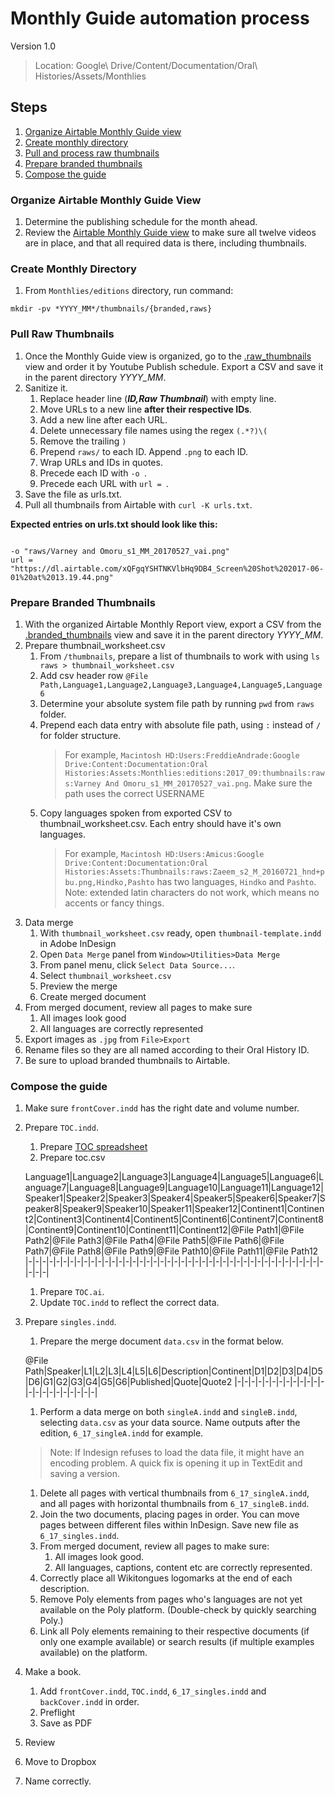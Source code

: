 # Monthly Guide automation process
Version 1.0
> Location: Google\ Drive/Content/Documentation/Oral\ Histories/Assets/Monthlies

## Steps
1. [Organize Airtable Monthly Guide view](#organize-airtable-monthly-guide-view)
1. [Create monthly directory](#create-monthly-directory)
1. [Pull and process raw thumbnails](#pull-raw-thumbnails)
1. [Prepare branded thumbnails](#prepare-branded-thumbnails)
1. [Compose the guide](#compose-the-guide)

### Organize Airtable Monthly Guide View
1. Determine the publishing schedule for the month ahead.
1. Review the [Airtable Monthly Guide view](https://airtable.com/tblmuERX4RzQUwZM0/viwX8Kkzg2PNLgYfV) to make sure all twelve videos are in place, and that all required data is there, including thumbnails.

### Create Monthly Directory
1. From `Monthlies/editions` directory, run command:

```
mkdir -pv *YYYY_MM*/thumbnails/{branded,raws}
```

### Pull Raw Thumbnails
1. Once the Monthly Guide view is organized, go to the [.raw_thumbnails](https://airtable.com/tblmuERX4RzQUwZM0/viwspdj54Sj1uXV5u) view and order it by Youtube Publish schedule. Export a CSV and save it in the parent directory *YYYY_MM*.
1. Sanitize it.
    1. Replace header line (***ID,Raw Thumbnail***) with empty line.
    1. Move URLs to a new line **after their respective IDs**.
    1. Add a new line after each URL.
    1. Delete unnecessary file names using the regex `(.*?)\(`
    1. Remove the trailing `)`
    1. Prepend `raws/` to each ID. Append `.png` to each ID.
    1. Wrap URLs and IDs in quotes.
    1. Precede each ID with `-o `.
    1. Precede each URL with `url = `.
1. Save the file as urls.txt.
1. Pull all thumbnails from Airtable with `curl -K urls.txt`.

**Expected entries on urls.txt should look like this:**
```

-o "raws/Varney and Omoru_s1_MM_20170527_vai.png"
url = "https://dl.airtable.com/xQFgqYSHTNKVlbHq9DB4_Screen%20Shot%202017-06-01%20at%2013.19.44.png"

```

### Prepare Branded Thumbnails
1. With the organized Airtable Monthly Report view, export a CSV from the [.branded_thumbnails](https://airtable.com/tblmuERX4RzQUwZM0/viwGXSdXjzqjrf2hZ) view and save it in the parent directory *YYYY_MM*.
1. Prepare thumbnail_worksheet.csv
    1. From `/thumbnails`, prepare a list of thumbnails to work with using `ls raws > thumbnail_worksheet.csv`
    1. Add csv header row `@File Path,Language1,Language2,Language3,Language4,Language5,Language6`
    1. Determine your absolute system file path by running `pwd` from `raws` folder.
    1. Prepend each data entry with absolute file path, using `:` instead of `/` for folder structure.
        > For example, `Macintosh HD:Users:FreddieAndrade:Google Drive:Content:Documentation:Oral Histories:Assets:Monthlies:editions:2017_09:thumbnails:raws:Varney And Omoru_s1_MM_20170527_vai.png`.
        > Make sure the path uses the correct USERNAME
    1. Copy languages spoken from exported CSV to thumbnail_worksheet.csv. Each entry should have it's own languages.
        > For example, `Macintosh HD:Users:Amicus:Google Drive:Content:Documentation:Oral Histories:Assets:Thumbnails:raws:Zaeem_s2_M_20160721_hnd+pbu.png,Hindko,Pashto` has two languages, `Hindko` and `Pashto`.
        Note: extended latin characters do not work, which means no accents or fancy things.
1. Data merge
    1. With `thumbnail_worksheet.csv` ready, open `thumbnail-template.indd` in Adobe InDesign
    1. Open `Data Merge` panel from `Window>Utilities>Data Merge`
    1. From panel menu, click `Select Data Source...`.
    1. Select `thumbnail_worksheet.csv`
    1. Preview the merge
    1. Create merged document
1. From merged document, review all pages to make sure
    1. All images look good
    1. All languages are correctly represented
1. Export images as `.jpg` from `File>Export`
1. Rename files so they are all named according to their Oral History ID.
1. Be sure to upload branded thumbnails to Airtable.

### Compose the guide
1. Make sure `frontCover.indd` has the right date and volume number.
1. Prepare `TOC.indd`.
    1. Prepare [TOC spreadsheet](https://docs.google.com/spreadsheets/d/1UbkXvSixUYgl773DdmrKiZj-0EoLR5mkmSY5uonWTgE/edit#gid=0)
    1. Prepare toc.csv

    Language1|Language2|Language3|Language4|Language5|Language6|Language7|Language8|Language9|Language10|Language11|Language12|Speaker1|Speaker2|Speaker3|Speaker4|Speaker5|Speaker6|Speaker7|Speaker8|Speaker9|Speaker10|Speaker11|Speaker12|Continent1|Continent2|Continent3|Continent4|Continent5|Continent6|Continent7|Continent8|Continent9|Continent10|Continent11|Continent12|@File Path1|@File Path2|@File Path3|@File Path4|@File Path5|@File Path6|@File Path7|@File Path8|@File Path9|@File Path10|@File Path11|@File Path12
    |-|-|-|-|-|-|-|-|-|-|-|-|-|-|-|-|-|-|-|-|-|-|-|-|-|-|-|-|-|-|-|-|-|-|-|-|-|-|-|-|-|-|-|-|-|-|

    1. Prepare `TOC.ai`.
    1. Update `TOC.indd` to reflect the correct data.
1. Prepare `singles.indd`.
    1. Prepare the merge document `data.csv` in the format below.

    @File Path|Speaker|L1|L2|L3|L4|L5|L6|Description|Continent|D1|D2|D3|D4|D5|D6|G1|G2|G3|G4|G5|G6|Published|Quote|Quote2
    |-|-|-|-|-|-|-|-|-|-|-|-|-|-|-|-|-|-|-|-|-|-|-|

    1. Perform a data merge on both `singleA.indd` and `singleB.indd`, selecting `data.csv` as your data source. Name outputs after the edition, `6_17_singleA.indd` for example.

    > Note: If Indesign refuses to load the data file, it might have an encoding problem. A quick fix is opening it up in TextEdit and saving a version.

    1. Delete all pages with vertical thumbnails from `6_17_singleA.indd`, and all pages with horizontal thumbnails from `6_17_singleB.indd`.
    1. Join the two documents, placing pages in order. You can move pages between different files within InDesign. Save new file as `6_17_singles.indd`.
    1. From merged document, review all pages to make sure:
        1. All images look good.
        1. All languages, captions, content etc are correctly represented.
    1. Correctly place all Wikitongues logomarks at the end of each description.
    1. Remove Poly elements from pages who's languages are not yet available on the Poly platform. (Double-check by quickly searching Poly.)
    1. Link all Poly elements remaining to their respective documents (if only one example available) or search results (if multiple examples available) on the platform.
1. Make a book.
    1. Add `frontCover.indd`, `TOC.indd`, `6_17_singles.indd` and `backCover.indd` in order.
    1. Preflight
    1. Save as PDF
1. Review
1. Move to Dropbox
1. Name correctly.